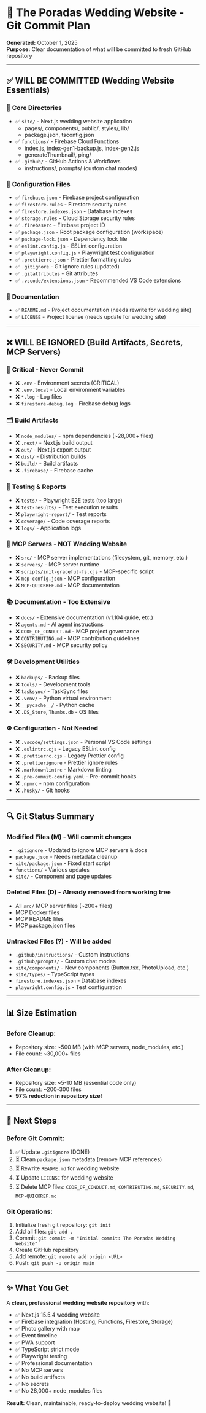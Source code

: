 # 🎯 The Poradas Wedding Website - Git Commit Plan

**Generated:** October 1, 2025  
**Purpose:** Clear documentation of what will be committed to fresh GitHub repository

---

## ✅ **WILL BE COMMITTED** (Wedding Website Essentials)

### 📁 **Core Directories**

- ✅ `site/` - Next.js wedding website application
  - pages/, components/, public/, styles/, lib/
  - package.json, tsconfig.json
- ✅ `functions/` - Firebase Cloud Functions
  - index.js, index-gen1-backup.js, index-gen2.js
  - generateThumbnail/, ping/
- ✅ `.github/` - GitHub Actions & Workflows
  - instructions/, prompts/ (custom chat modes)

### 📄 **Configuration Files**

- ✅ `firebase.json` - Firebase project configuration
- ✅ `firestore.rules` - Firestore security rules
- ✅ `firestore.indexes.json` - Database indexes
- ✅ `storage.rules` - Cloud Storage security rules
- ✅ `.firebaserc` - Firebase project ID
- ✅ `package.json` - Root package configuration (workspace)
- ✅ `package-lock.json` - Dependency lock file
- ✅ `eslint.config.js` - ESLint configuration
- ✅ `playwright.config.js` - Playwright test configuration
- ✅ `.prettierrc.json` - Prettier formatting rules
- ✅ `.gitignore` - Git ignore rules (updated)
- ✅ `.gitattributes` - Git attributes
- ✅ `.vscode/extensions.json` - Recommended VS Code extensions

### 📝 **Documentation**

- ✅ `README.md` - Project documentation (needs rewrite for wedding site)
- ✅ `LICENSE` - Project license (needs update for wedding site)

---

## ❌ **WILL BE IGNORED** (Build Artifacts, Secrets, MCP Servers)

### 🚫 **Critical - Never Commit**

- ❌ `.env` - Environment secrets (CRITICAL)
- ❌ `.env.local` - Local environment variables
- ❌ `*.log` - Log files
- ❌ `firestore-debug.log` - Firebase debug logs

### 🗂️ **Build Artifacts**

- ❌ `node_modules/` - npm dependencies (~28,000+ files)
- ❌ `.next/` - Next.js build output
- ❌ `out/` - Next.js export output
- ❌ `dist/` - Distribution builds
- ❌ `build/` - Build artifacts
- ❌ `.firebase/` - Firebase cache

### 🧪 **Testing & Reports**

- ❌ `tests/` - Playwright E2E tests (too large)
- ❌ `test-results/` - Test execution results
- ❌ `playwright-report/` - Test reports
- ❌ `coverage/` - Code coverage reports
- ❌ `logs/` - Application logs

### 🔧 **MCP Servers - NOT Wedding Website**

- ❌ `src/` - MCP server implementations (filesystem, git, memory, etc.)
- ❌ `servers/` - MCP server runtime
- ❌ `scripts/init-graceful-fs.cjs` - MCP-specific script
- ❌ `mcp-config.json` - MCP configuration
- ❌ `MCP-QUICKREF.md` - MCP documentation

### 📚 **Documentation - Too Extensive**

- ❌ `docs/` - Extensive documentation (v1.104 guide, etc.)
- ❌ `agents.md` - AI agent instructions
- ❌ `CODE_OF_CONDUCT.md` - MCP project governance
- ❌ `CONTRIBUTING.md` - MCP contribution guidelines
- ❌ `SECURITY.md` - MCP security policy

### 🛠️ **Development Utilities**

- ❌ `backups/` - Backup files
- ❌ `tools/` - Development tools
- ❌ `tasksync/` - TaskSync files
- ❌ `.venv/` - Python virtual environment
- ❌ `__pycache__/` - Python cache
- ❌ `.DS_Store`, `Thumbs.db` - OS files

### ⚙️ **Configuration - Not Needed**

- ❌ `.vscode/settings.json` - Personal VS Code settings
- ❌ `.eslintrc.cjs` - Legacy ESLint config
- ❌ `.prettierrc.cjs` - Legacy Prettier config
- ❌ `.prettierignore` - Prettier ignore rules
- ❌ `.markdownlintrc` - Markdown linting
- ❌ `.pre-commit-config.yaml` - Pre-commit hooks
- ❌ `.npmrc` - npm configuration
- ❌ `.husky/` - Git hooks

---

## 🔍 **Git Status Summary**

### **Modified Files (M)** - Will commit changes

- `.gitignore` - Updated to ignore MCP servers & docs
- `package.json` - Needs metadata cleanup
- `site/package.json` - Fixed start script
- `functions/` - Various updates
- `site/` - Component and page updates

### **Deleted Files (D)** - Already removed from working tree

- All `src/` MCP server files (~200+ files)
- MCP Docker files
- MCP README files
- MCP package.json files

### **Untracked Files (?)** - Will be added

- `.github/instructions/` - Custom instructions
- `.github/prompts/` - Custom chat modes
- `site/components/` - New components (Button.tsx, PhotoUpload, etc.)
- `site/types/` - TypeScript types
- `firestore.indexes.json` - Database indexes
- `playwright.config.js` - Test configuration

---

## 📊 **Size Estimation**

### **Before Cleanup:**

- Repository size: ~500 MB (with MCP servers, node_modules, etc.)
- File count: ~30,000+ files

### **After Cleanup:**

- Repository size: ~5-10 MB (essential code only)
- File count: ~200-300 files
- **97% reduction in repository size!**

---

## 🚀 **Next Steps**

### **Before Git Commit:**

1. ✅ Update `.gitignore` (DONE)
2. ⏳ Clean `package.json` metadata (remove MCP references)
3. ⏳ Rewrite `README.md` for wedding website
4. ⏳ Update `LICENSE` for wedding website
5. ⏳ Delete MCP files: `CODE_OF_CONDUCT.md`, `CONTRIBUTING.md`, `SECURITY.md`, `MCP-QUICKREF.md`

### **Git Operations:**

1. Initialize fresh git repository: `git init`
2. Add all files: `git add .`
3. Commit: `git commit -m "Initial commit: The Poradas Wedding Website"`
4. Create GitHub repository
5. Add remote: `git remote add origin <URL>`
6. Push: `git push -u origin main`

---

## ✨ **What You Get**

A **clean, professional wedding website repository** with:

- ✅ Next.js 15.5.4 wedding website
- ✅ Firebase integration (Hosting, Functions, Firestore, Storage)
- ✅ Photo gallery with map
- ✅ Event timeline
- ✅ PWA support
- ✅ TypeScript strict mode
- ✅ Playwright testing
- ✅ Professional documentation
- ✅ No MCP servers
- ✅ No build artifacts
- ✅ No secrets
- ✅ No 28,000+ node_modules files

**Result:** Clean, maintainable, ready-to-deploy wedding website! 🎉
